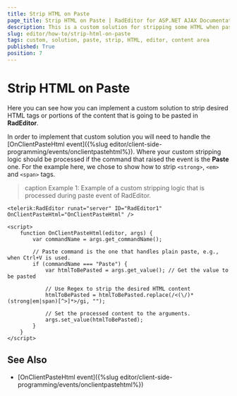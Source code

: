 ```yaml
---
title: Strip HTML on Paste
page_title: Strip HTML on Paste | RadEditor for ASP.NET AJAX Documentation
description: This is a custom solution for stripping some HTML when pasting in RadEditor
slug: editor/how-to/strip-html-on-paste
tags: custom, solution, paste, strip, HTML, editor, content area
published: True
position: 7 
---
```


# Strip HTML on Paste

Here you can see how you can implement a custom solution to strip desired HTML tags or portions of the content that is going to be pasted in **RadEditor**. 

In order to implement that custom solution you will need to handle the [OnClientPasteHtml event]({%slug editor/client-side-programming/events/onclientpastehtml%}). Where your custom stripping logic should be processed if the command that raised the event is the **Paste** one. For the example here, we chose to show how to strip `<strong>`, `<em>` and `<span>` tags.

>caption Example 1: Example of a custom stripping logic that is processed during paste event of RadEditor.

````ASP.NET
<telerik:RadEditor runat="server" ID="RadEditor1" OnClientPasteHtml="OnClientPasteHtml" />

<script>
    function OnClientPasteHtml(editor, args) {
        var commandName = args.get_commandName();

        // Paste command is the one that handles plain paste, e.g., when Ctrl+V is used.
        if (commandName === "Paste") {
            var htmlToBePasted = args.get_value(); // Get the value to be pasted
            
            // Use Regex to strip the desired HTML content
            htmlToBePasted = htmlToBePasted.replace(/<(\/)*(strong|em|span)[^>]*>/gi, "");

            // Set the processed content to the arguments.
            args.set_value(htmlToBePasted);
        }
    }
</script>
````

## See Also

* [OnClientPasteHtml event]({%slug editor/client-side-programming/events/onclientpastehtml%})